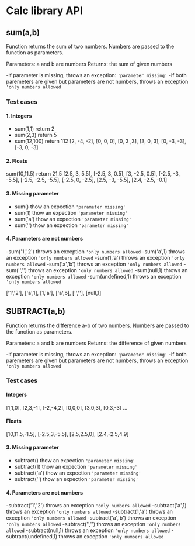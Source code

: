 # Calc library API

## **sum(a,b)**

Function returns the sum of two numbers. Numbers are passed to the function as parameters.

Parameters: a and b are numbers
Returns: the sum of given numbers

-if parameter is missing, throws an exception: `'parameter missing'`
-if both paremeters are given but parameters are not numbers, throws an exception `'only numbers allowed`

### Test cases

#### 1. Integers

- sum(1,1) return 2
- sum(2,3) return 5
- sum(12,100) return 112
  [2, -4, -2],
  [0, 0, 0],
  [0, 3 ,3],
  [3, 0, 3],
  [0, -3, -3],
  [-3, 0, -3]

#### 2. Floats

sum(10,11.5) return 21.5
[2.5, 3, 5.5],
[-2.5, 3, 0.5],
[3, -2.5, 0.5],
[-2.5, -3, -5.5],
[-2.5, -2.5, -5.5],
[-2.5, 0, -2.5],
[2.5, -3, -5.5],
[2.4, -2.5, -0.1]

#### 3. Missing parameter

- sum() thow an expection `'parameter missing'`
- sum(1) thow an expection `'parameter missing'`
- sum('a') thow an expection `'parameter missing'`
- sum('') thow an expection `'parameter missing'`

#### 4. Parameters are not numbers

-sum('1','2') throws an exception `'only numbers allowed`
-sum('a',1) throws an exception `'only numbers allowed`
-sum(1,'a') throws an exception `'only numbers allowed`
-sum('a','b') throws an exception `'only numbers allowed`
-sum('','') throws an exception `'only numbers allowed`
-sum(null,1) throws an exception `'only numbers allowed`
-sum(undefined,1) throws an exception `'only numbers allowed`

['1','2'],
['a',1],
[1,'a'],
['a',b],
['',''],
[null,1]

## **SUBTRACT(a,b)**

Function returns the difference a-b of two numbers. Numbers are passed to the function as parameters.

Parameters: a and b are numbers
Returns: the difference of given numbers

-if parameter is missing, throws an exception: `'parameter missing'`
-if both paremeters are given but parameters are not numbers, throws an exception `'only numbers allowed`

### Test cases

#### Integers

[1,1,0],
[2,3,-1],
[-2,-4,2],
[0,0,0],
[3,0,3],
[0,3,-3]
...

#### Floats

[10,11.5,-1.5],
[-2.5,3,-5.5],
[2.5,2.5,0],
[2.4,-2.5,4.9]

#### 3. Missing parameter

- subtract() thow an expection `'parameter missing'`
- subtract(1) thow an expection `'parameter missing'`
- subtract('a') thow an expection `'parameter missing'`
- subtract('') thow an expection `'parameter missing'`

#### 4. Parameters are not numbers

-subtract('1','2') throws an exception `'only numbers allowed`
-subtract('a',1) throws an exception `'only numbers allowed`
-subtract(1,'a') throws an exception `'only numbers allowed`
-subtract('a','b') throws an exception `'only numbers allowed`
-subtract('','') throws an exception `'only numbers allowed`
-subtract(null,1) throws an exception `'only numbers allowed`
-subtract(undefined,1) throws an exception `'only numbers allowed`
